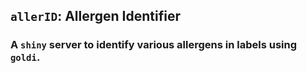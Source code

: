 ## `allerID`: Allergen Identifier 
### A `shiny` server to identify various allergens in labels using `goldi`. 


